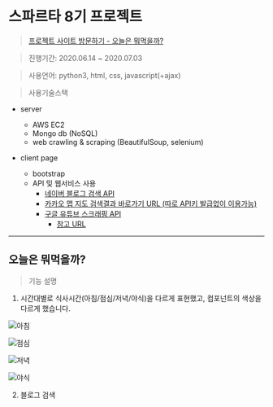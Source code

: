 # 스파르타 8기 프로젝트

> [프로젝트 사이트 방문하기 - 오늘은 뭐먹을까?](http://ek12mv2.shop)

> 진행기간: 2020.06.14 ~ 2020.07.03

> 사용언어: python3, html, css, javascript(+ajax)

> 사용기술스택
- server
  - AWS EC2
  - Mongo db (NoSQL)
  - web crawling & scraping (BeautifulSoup, selenium)
  
- client page
  - bootstrap
  - API 및 웹서비스 사용
    - [네이버 블로그 검색 API](https://developers.naver.com/docs/search/blog/)
    - [카카오 맵 지도 검색결과 바로가기 URL (따로 API키 발급없이 이용가능)](https://apis.map.kakao.com/web/guide/#whatlibrary)
    - [구글 유튜브 스크래핑 API]()
        - [참고 URL](https://blog.naver.com/doublet7411/221511344483)

<hr>


## 오늘은 뭐먹을까?

> 기능 설명

1. 시간대별로 식사시간(아침/점심/저녁/야식)을 다르게 표현했고, 컴포넌트의 색상을 다르게 했습니다.

![아침](./pictures/morning)

![점심](./pictures/afternoon)

![저녁](./pictures/dinner)

![야식](./pictures/midnight)


2. 블로그 검색
